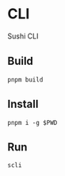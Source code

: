 # CLI

Sushi CLI

## Build

`pnpm build`

## Install

`pnpm i -g $PWD`

## Run

`scli`

<!-- "postinstall": "node -e \"process.env.VERCEL != 1 && process.exit(1)\" || (cd ../.. && npx turbo run build --filter=cli... && cd packages/cli && pnpm i -g $PWD);" -->
